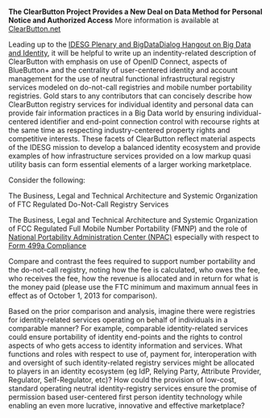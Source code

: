
**The ClearButton Project Provides a New Deal on Data Method for Personal Notice and Authorized Access**
More information is available at [ClearButton.net](http://clearbutton.net)


Leading up to the [IDESG Plenary and BigDataDialog Hangout on Big Data and Identity](https://www.idecosystem.org/wiki/BigDataIdentity), it will be helpful to write up an indentity-related description of ClearButton with emphasis on use of OpenID Connect, aspects of BlueButton+ and the centrality of user-centered identity and account management for the use of neutral functional infrastructural registry services modeled on do-not-call registries and mobile number portability registries. Gold stars to any contributors that can concisely describe how ClearButton registry services for individual identity and personal data can provide fair information practices in a Big Data world by ensuring individual-centered identifier and end-point connection control with recourse rights at the same time as respecting industry-centered property rights and competitive interests.  These facets of ClearButton reflect material aspects of the IDESG mission to develop a balanced identity ecosystem and provide examples of how infrastructure services provided on a low markup quasi utility basis can form essential elements of a larger working marketplace.  

Consider the following: 


The Business, Legal and Technical Architecture and Systemic Organization of FTC Regulated Do-Not-Call Registry Services

The Business, Legal and Technical Architecture and Systemic Organization of FCC Regulated Full Mobile Number Portability (FMNP) and the role of [National Portability Administration Center (NPAC)](http://www.npac.com/) especially with respect to [Form 499a Compliance](http://transition.fcc.gov/Forms/Form499-A/499a-2012.pdf)

Compare and contrast the fees required to support number portability and the do-not-call registry, noting how the fee is calculated, who owes the fee, who receives the fee, how the revenue is allocated and in return for what is the money paid (please use the FTC minimum and maximum annual fees in effect as of  October 1, 2013 for comparison).  

Based on the prior comparison and analysis, imagine there were registries for identity-related services operating on behalf of individuals in a comparable manner?  For example, comparable identity-related services could ensure portability of identity end-points and the rights to control aspects of who gets access to identity information and services.  What functions and roles with respect to use of, payment for, interoperation with and oversight of such identity-related registry services might be allocated to players in an identity ecosystem (eg IdP, Relying Party, Attribute Provider, Regulator, Self-Regulator, etc)?  How could the provision of low-cost, standard operating neutral identity-registry services ensure the promise of permission based user-centered first person identity technology while enabling an even more lucrative, innovative and effective marketplace?
